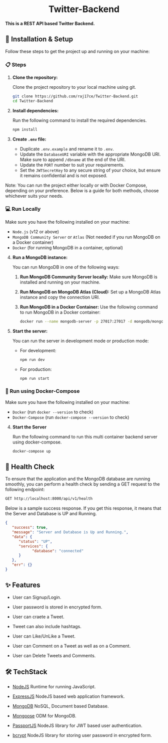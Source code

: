 <h1 align="center"> Twitter-Backend </h1>

#### This is a REST API based Twitter Backend.

## 🚀 Installation & Setup

Follow these steps to get the project up and running on your machine:

### 📋 Steps

1. **Clone the repository:**

   Clone the project repository to your local machine using git.

   ```bash
   git clone https://github.com/raj17ce/Twitter-Backend.git
   cd Twitter-Backend
   ```

2. **Install dependencies:**

   Run the following command to install the required dependencies.

   ```bash
   npm install
   ```

3. **Create `.env` file:**

   - Duplicate `.env.example` and rename it to `.env`.
   - Update the `DatabaseURI` variable with the appropriate MongoDB URI. Make sure to append `/dbname` at the end of the URI.
   - Update the `PORT` number to suit your requirements.
   - Set the `JWTSecretKey` to any secure string of your choice, but ensure it remains confidential and is not exposed.

Note: You can run the project either locally or with Docker Compose, depending on your preference. Below is a guide for both methods, choose whichever suits your needs.
  
### 💻 Run Locally

Make sure you have the following installed on your machine:

- `Node.js` (v12 or above)
- `MongoDB Community Server` or `Atlas` (Not needed if you run MongoDB on a Docker container) 
- `Docker` (for running MongoDB in a container, optional)

4. **Run a MongoDB instance:**

   You can run MongoDB in one of the following ways:

   1. **Run MongoDB Community Server locally:**
      Make sure MongoDB is installed and running on your machine.

   2. **Run MongoDB on MongoDB Atlas (Cloud):**
      Set up a MongoDB Atlas instance and copy the connection URI.

   3. **Run MongoDB in a Docker Container:**
      Use the following command to run MongoDB in a Docker container:

      ```bash
      docker run --name mongodb-server -p 27017:27017 -d mongodb/mongodb-community-server:latest
      ```

5. **Start the server:**

   You can run the server in development mode or production mode:

   - For development:

     ```bash
     npm run dev
     ```

   - For production:

     ```bash
     npm run start
     ```

### 🧊 Run using Docker-Compose

Make sure you have the following installed on your machine:

- `Docker` (run `docker --version` to check)
- `Docker-Compose` (run `docker-compose --version` to check)

4. **Start the Server**
   
   Run the following command to run this multi container backend server using docker-compose.
   ```bash
   docker-compose up
   ```

## 🌱 Health Check
   To ensure that the application and the MongoDB database are running smoothly, you can perform a health check by sending a GET request to the following endpoint:

   ```bash
   GET http://localhost:8000/api/v1/health
   ````

   Below is a sample success response. If you get this response, it means that the Server and Database is UP and Running.
   ```json
   {
      "success": true,
      "message": "Server and Database is Up and Running.",
      "data": {
         "status": "UP",
         "services": {
               "database": "connected"
         }
      },
      "err": {}
   }
   ```
## ✨ Features

- User can Signup/Login.

- User password is stored in encrypted form.

- User can craete a Tweet.

- Tweet can also include hashtags.

- User can Like/UnLike a Tweet.

- User can Comment on a Tweet as well as on a Comment.

- User can Delete Tweets and Comments.

## 🛠️ TechStack

- [NodeJS](https://nodejs.org/en) Runtime for running JavaScript.

- [ExpressJS](https://expressjs.com/) NodeJS based web application framework.

- [MongoDB](https://www.mongodb.com/docs/) NoSQL, Document based Database.

- [Mongoose](https://mongoosejs.com/) ODM for MongoDB.

- [PassportJS](https://www.passportjs.org/) NodeJS library for JWT based user authentication.

- [bcrypt](https://www.npmjs.com/package/bcrypt) NodeJS library for storing user password in encrypted form.
